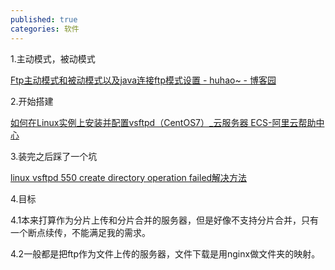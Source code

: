 ```yaml
---
published: true
categories: 软件
---
```

1.主动模式，被动模式

[Ftp主动模式和被动模式以及java连接ftp模式设置 - huhao~ - 博客园](https://www.cnblogs.com/huhaoshida/p/5412615.html)

2.开始搭建

[如何在Linux实例上安装并配置vsftpd（CentOS7）_云服务器 ECS-阿里云帮助中心](https://help.aliyun.com/document_detail/92048.html)

3.装完之后踩了一个坑

[linux vsftpd 550 create directory operation failed解决方法](https://www.cnblogs.com/fengzifengfeng/p/10279222.html)

4.目标

4.1本来打算作为分片上传和分片合并的服务器，但是好像不支持分片合并，只有一个断点续传，不能满足我的需求。

4.2一般都是把ftp作为文件上传的服务器，文件下载是用nginx做文件夹的映射。